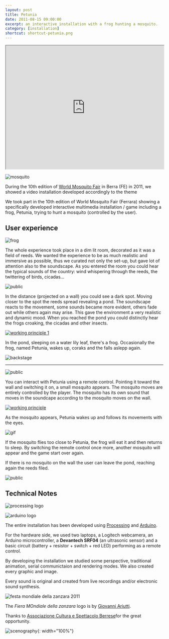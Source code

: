 ```yaml
---
layout: post
title: Petunia
date: 2011-08-15 09:00:00
excerpt: an interactive installation with a frog hunting a mosquito.
category: [installation]
shortcut: shortcut-petunia.png
---
```


<iframe src="http://player.vimeo.com/video/28194005" width="100%" height="393"></iframe>

![mosquito](assets/images/petunia-la-rana/zanzara.jpg)

During the 10th edition of [World Mosquito Fair](http://www.acsberra.it/) in Berra (FE) in 2011, we showed a video installation developed accordingly to the theme

We took part in the 10th edition of World Mosquito Fair (Ferrara) showing a specifically developed interactive multimedia installation / game including a frog, Petunia, trying to hunt a mosquito (controlled by the user).

## User experience

![frog](/assets/images/petunia-la-rana/rana.jpg)

The whole experience took place in a dim lit room, decorated as it was a field of reeds.
We wanted the experience to be as much realistic and immersive as possible, thus we curated not only the set-up, but gave lot of attention also to the soundscape.
As you entered the room you could hear the typical sounds of the country: wind whispering through the reeds, the twittering of birds, cicadas...


![public](/assets/images/petunia-la-rana/pubblico-02.jpg)

In the distance (projected on a wall) you could see a dark spot. Moving closer to the spot the reeds spread revealing a pond. The soundscape reacts to the movement, some sounds became more evident, others fade out while others again may arise. This gave the environment a very realistic and dynamic mood.
When you reached the pond you could distinctly hear the frogs croaking, the cicadas and other insects.

[![working principle 1](/assets/images/petunia-la-rana/Schema_1.jpg)]({{site.url}}/assets/images/petunia-la-rana/Schema_1.jpg)

In the pond, sleeping on a water lily leaf, there's a frog. Occasionally the frog, named Petunia, wakes up, coraks and the falls aslepp again.

![backstage](/assets/images/petunia-la-rana/P1010373.jpg)

---

![public](/assets/images/petunia-la-rana/pubblico-03.jpg)

You can interact with Petunia using a remote control. Pointing it toward the wall and switching it on, a small mosquito appears. The mosquito moves are entirely controlled by the player. The mosquito has its own sound that moves in the soundcape according to the mosquito moves on the wall. 

[![working principle](/assets/images/petunia-la-rana/Schema_2.jpg)]({{site.url}}/assets/images/petunia-la-rana/Schema_1.jpg)

As the mosquito appears, Petunia wakes up and follows its movements with the eyes.

![gif](/assets/images/petunia-la-rana/petunia.gif)

If the mosquito flies too close to Petunia, the frog will eat it and then returns to sleep.
By switching the remote control once more, another mosquito will appear and the game start over again.

If there is no mosquito on the wall the user can leave the pond, reaching again the reeds filed. 

![public](/assets/images/petunia-la-rana/pubblico-01.jpg)


## Technical Notes


![processing logo](/assets/images/logos/processing-logo.jpg)

![arduino logo](/assets/images/logos/arduino-logo.jpg)

The entire installation has been developed using [Processing](http://processing.org/) and [Arduino](http://www.arduino.cc/).

For the hardware side, we used two laptops, a Logitech webcamera, an Arduino microcontroller, a **Devantech SRF04** (an ultrasonic sensor) and a basic circuit (battery + resistor + switch + red LED) performing as a remote control.

By developing the installation we  studied some perspective, traditional animation, serial communictaion and rendering modes.
We also created every graphic and image.

Every sound is original and created from live recordings and/or electronic sound synthesis.


![festa mondiale della zanzara 2011](/assets/images/petunia-la-rana/festa-mondiale-zanzare-2011.jpg)

The _Fiera MOndiale della zanzara_ logo is by [Giovanni Ariutti](http://giovanniariutti.blogspot.com/).

Thanks to [Associazione Cultura e Spettacolo Berrese](http://www.acsberra.it/)for the great opportunity.

![scenography](http://www.limulo.net/images/petunia-la-rana/P1010389.jpg){: width="100%"}
